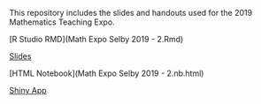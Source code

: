 This repository includes the slides and handouts used for the 2019 Mathematics Teaching Expo.

[R Studio RMD](Math Expo Selby 2019 - 2.Rmd)

[Slides](Math_Expo_Selby_2019_-_2.html)

[HTML Notebook](Math Expo Selby 2019 - 2.nb.html)

[Shiny App](shinyexample2.Rmd)
